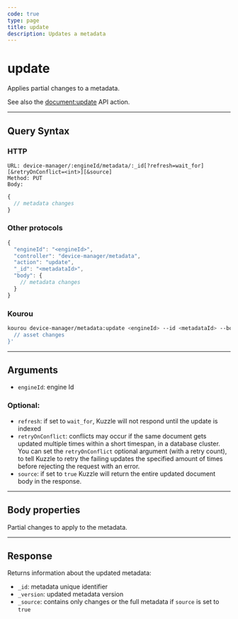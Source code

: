 ```yaml
---
code: true
type: page
title: update
description: Updates a metadata
---
```


# update

Applies partial changes to a metadata.

See also the [document:update](/core/2/api/controllers/document/update) API action.

---

## Query Syntax

### HTTP

```http
URL: device-manager/:engineId/metadata/:_id[?refresh=wait_for][&retryOnConflict=<int>][&source]
Method: PUT
Body:
```

```js
{
  // metadata changes
}
```

### Other protocols

```js
{
  "engineId": "<engineId>",
  "controller": "device-manager/metadata",
  "action": "update",
  "_id": "<metadataId>",
  "body": {
    // metadata changes
  }
}
```

### Kourou

```bash
kourou device-manager/metadata:update <engineId> --id <metadataId> --body '{ 
  // asset changes
}'
```

---

## Arguments

- `engineId`: engine Id

### Optional:

- `refresh`: if set to `wait_for`, Kuzzle will not respond until the update is indexed
- `retryOnConflict`: conflicts may occur if the same document gets updated multiple times within a short timespan, in a database cluster. You can set the `retryOnConflict` optional argument (with a retry count), to tell Kuzzle to retry the failing updates the specified amount of times before rejecting the request with an error.
- `source`: if set to `true` Kuzzle will return the entire updated document body in the response.

---

## Body properties

Partial changes to apply to the metadata.

---

## Response

Returns information about the updated metadata:

- `_id`: metadata unique identifier
- `_version`: updated metadata version
- `_source`: contains only changes or the full metadata if `source` is set to `true`
